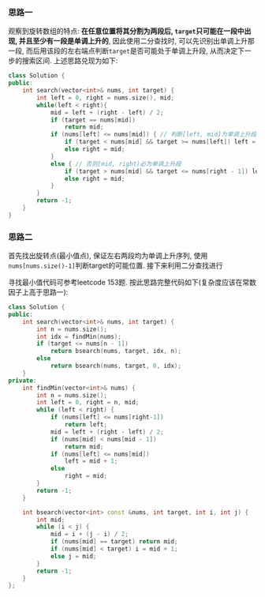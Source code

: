 ### 思路一

观察到旋转数组的特点: **在任意位置将其分割为两段后, `target`只可能在一段中出现, 并且至少有一段是单调上升的**, 因此使用二分查找时, 可以先识别出单调上升那一段, 而后用该段的左右端点判断`target`是否可能处于单调上升段, 从而决定下一步的搜索区间. 上述思路兑现为如下:

```cpp
class Solution {
public:
	int search(vector<int>& nums, int target) {
		int left = 0, right = nums.size(), mid;
		while(left < right){
			mid = left + (right - left) / 2;
			if (target == nums[mid])
				return mid;
			if (nums[left] <= nums[mid]) { // 判断[left, mid]为单调上升段, <=可以改为<
				if (target < nums[mid] && target >= nums[left]) left = mid + 1;
				else right = mid;
			}
			else { // 否则[mid, right)必为单调上升段
				if (target > nums[mid] && target <= nums[right - 1]) left = mid + 1;
				else right = mid;
			}
		}
		return -1;
	}
}
```

### 思路二

首先找出旋转点(最小值点), 保证左右两段均为单调上升序列, 使用`nums[nums.size()-1]`判断target的可能位置. 接下来利用二分查找进行

寻找最小值代码可参考leetcode 153题. 按此思路完整代码如下(复杂度应该在常数因子上高于思路一):

```cpp
class Solution {
public:
    int search(vector<int>& nums, int target) {
        int n = nums.size();
        int idx = findMin(nums);
        if (target <= nums[n - 1])
            return bsearch(nums, target, idx, n);
        else
            return bsearch(nums, target, 0, idx);
    }
private:
    int findMin(vector<int>& nums) {
        int n = nums.size();
        int left = 0, right = n, mid;
        while (left < right) {
            if (nums[left] <= nums[right-1])
                return left;
            mid = left + (right - left) / 2;
            if (nums[mid] < nums[mid - 1])
                return mid;
            if (nums[left] <= nums[mid])
                left = mid + 1;
            else
                right = mid;
        }
        return -1;
    }

    int bsearch(vector<int> const &nums, int target, int i, int j) {
        int mid;
        while (i < j) {
            mid = i + (j - i) / 2;
            if (nums[mid] == target) return mid;
            if (nums[mid] < target) i = mid + 1;
            else j = mid;
        }
        return -1;
    }
};
```

